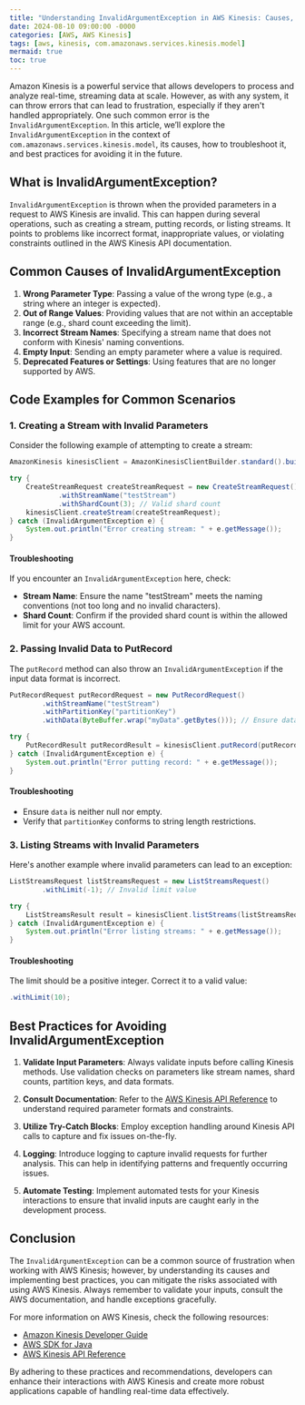 ```yaml
---
title: "Understanding InvalidArgumentException in AWS Kinesis: Causes, Solutions, and Best Practices"
date: 2024-08-10 09:00:00 -0000
categories: [AWS, AWS Kinesis]
tags: [aws, kinesis, com.amazonaws.services.kinesis.model]
mermaid: true
toc: true
---
```



Amazon Kinesis is a powerful service that allows developers to process and analyze real-time, streaming data at scale. However, as with any system, it can throw errors that can lead to frustration, especially if they aren't handled appropriately. One such common error is the `InvalidArgumentException`. In this article, we’ll explore the `InvalidArgumentException` in the context of `com.amazonaws.services.kinesis.model`, its causes, how to troubleshoot it, and best practices for avoiding it in the future.

## What is InvalidArgumentException?

`InvalidArgumentException` is thrown when the provided parameters in a request to AWS Kinesis are invalid. This can happen during several operations, such as creating a stream, putting records, or listing streams. It points to problems like incorrect format, inappropriate values, or violating constraints outlined in the AWS Kinesis API documentation.

## Common Causes of InvalidArgumentException

1. **Wrong Parameter Type**: Passing a value of the wrong type (e.g., a string where an integer is expected).
2. **Out of Range Values**: Providing values that are not within an acceptable range (e.g., shard count exceeding the limit).
3. **Incorrect Stream Names**: Specifying a stream name that does not conform with Kinesis' naming conventions.
4. **Empty Input**: Sending an empty parameter where a value is required.
5. **Deprecated Features or Settings**: Using features that are no longer supported by AWS.

## Code Examples for Common Scenarios

### 1. Creating a Stream with Invalid Parameters

Consider the following example of attempting to create a stream:

```java
AmazonKinesis kinesisClient = AmazonKinesisClientBuilder.standard().build();

try {
    CreateStreamRequest createStreamRequest = new CreateStreamRequest()
            .withStreamName("testStream")
            .withShardCount(3); // Valid shard count
    kinesisClient.createStream(createStreamRequest);
} catch (InvalidArgumentException e) {
    System.out.println("Error creating stream: " + e.getMessage());
}
```

#### Troubleshooting

If you encounter an `InvalidArgumentException` here, check:

- **Stream Name**: Ensure the name "testStream" meets the naming conventions (not too long and no invalid characters).
- **Shard Count**: Confirm if the provided shard count is within the allowed limit for your AWS account.

### 2. Passing Invalid Data to PutRecord

The `putRecord` method can also throw an `InvalidArgumentException` if the input data format is incorrect.

```java
PutRecordRequest putRecordRequest = new PutRecordRequest()
        .withStreamName("testStream")
        .withPartitionKey("partitionKey")
        .withData(ByteBuffer.wrap("myData".getBytes())); // Ensure data is not null or empty

try {
    PutRecordResult putRecordResult = kinesisClient.putRecord(putRecordRequest);
} catch (InvalidArgumentException e) {
    System.out.println("Error putting record: " + e.getMessage());
}
```

#### Troubleshooting

- Ensure `data` is neither null nor empty.
- Verify that `partitionKey` conforms to string length restrictions.

### 3. Listing Streams with Invalid Parameters

Here's another example where invalid parameters can lead to an exception:

```java
ListStreamsRequest listStreamsRequest = new ListStreamsRequest()
        .withLimit(-1); // Invalid limit value

try {
    ListStreamsResult result = kinesisClient.listStreams(listStreamsRequest);
} catch (InvalidArgumentException e) {
    System.out.println("Error listing streams: " + e.getMessage());
}
```

#### Troubleshooting

The limit should be a positive integer. Correct it to a valid value:

```java
.withLimit(10);
```

## Best Practices for Avoiding InvalidArgumentException

1. **Validate Input Parameters**: Always validate inputs before calling Kinesis methods. Use validation checks on parameters like stream names, shard counts, partition keys, and data formats.
  
2. **Consult Documentation**: Refer to the [AWS Kinesis API Reference](https://docs.aws.amazon.com/kinesis/latest/APIReference/Welcome.html) to understand required parameter formats and constraints.

3. **Utilize Try-Catch Blocks**: Employ exception handling around Kinesis API calls to capture and fix issues on-the-fly.

4. **Logging**: Introduce logging to capture invalid requests for further analysis. This can help in identifying patterns and frequently occurring issues.

5. **Automate Testing**: Implement automated tests for your Kinesis interactions to ensure that invalid inputs are caught early in the development process.

## Conclusion

The `InvalidArgumentException` can be a common source of frustration when working with AWS Kinesis; however, by understanding its causes and implementing best practices, you can mitigate the risks associated with using AWS Kinesis. Always remember to validate your inputs, consult the AWS documentation, and handle exceptions gracefully.

For more information on AWS Kinesis, check the following resources:

- [Amazon Kinesis Developer Guide](https://docs.aws.amazon.com/streams/latest/dev/introduction.html)
- [AWS SDK for Java](https://docs.aws.amazon.com/sdk-for-java/latest/developer-guide/home.html)
- [AWS Kinesis API Reference](https://docs.aws.amazon.com/kinesis/latest/APIReference/Welcome.html)

By adhering to these practices and recommendations, developers can enhance their interactions with AWS Kinesis and create more robust applications capable of handling real-time data effectively.
